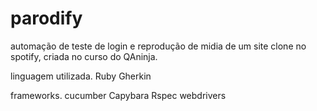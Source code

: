 # parodify
automação de teste de login e reprodução de midia de um site clone no spotify, criada no curso do QAninja.

linguagem utilizada.
Ruby
Gherkin

frameworks.
cucumber
Capybara
Rspec
webdrivers

